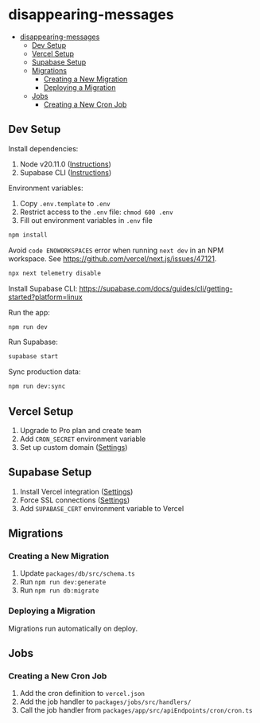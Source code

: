 # disappearing-messages

- [disappearing-messages](#disappearing-messages)
  - [Dev Setup](#dev-setup)
  - [Vercel Setup](#vercel-setup)
  - [Supabase Setup](#supabase-setup)
  - [Migrations](#migrations)
    - [Creating a New Migration](#creating-a-new-migration)
    - [Deploying a Migration](#deploying-a-migration)
  - [Jobs](#jobs)
    - [Creating a New Cron Job](#creating-a-new-cron-job)

## Dev Setup

Install dependencies:

1. Node v20.11.0 ([Instructions](https://nodejs.org/en))
2. Supabase CLI ([Instructions](https://supabase.com/docs/guides/cli/getting-started))

Environment variables:

1. Copy `.env.template` to `.env`
2. Restrict access to the `.env` file: `chmod 600 .env`
3. Fill out environment variables in `.env` file

```sh
npm install
```

Avoid `code ENOWORKSPACES` error when running `next dev` in an NPM workspace. See <https://github.com/vercel/next.js/issues/47121>.

```sh
npx next telemetry disable
```

Install Supabase CLI: <https://supabase.com/docs/guides/cli/getting-started?platform=linux>

Run the app:

```sh
npm run dev
```

Run Supabase:

```sh
supabase start
```

Sync production data:

```sh
npm run dev:sync
```

## Vercel Setup

1. Upgrade to Pro plan and create team
2. Add `CRON_SECRET` environment variable
3. Set up custom domain ([Settings](https://vercel.com/mcdougal/disappearing-messages/settings/domains))

## Supabase Setup

1. Install Vercel integration ([Settings](https://supabase.com/dashboard/project/yiccmvrkavbejqykifkl/settings/integrations))
2. Force SSL connections ([Settings](https://supabase.com/dashboard/project/yiccmvrkavbejqykifkl/settings/database))
3. Add `SUPABASE_CERT` environment variable to Vercel

## Migrations

### Creating a New Migration

1. Update `packages/db/src/schema.ts`
2. Run `npm run dev:generate`
3. Run `npm run db:migrate`

### Deploying a Migration

Migrations run automatically on deploy.

## Jobs

### Creating a New Cron Job

1. Add the cron definition to `vercel.json`
2. Add the job handler to `packages/jobs/src/handlers/`
3. Call the job handler from `packages/app/src/apiEndpoints/cron/cron.ts`
